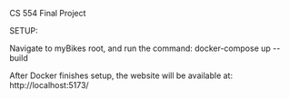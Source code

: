 CS 554 Final Project

SETUP:

Navigate to myBikes root, and run the command: docker-compose up --build

After Docker finishes setup, the website will be available at:
http://localhost:5173/

